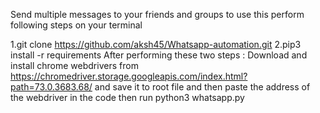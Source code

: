 Send multiple messages to your friends and groups
to use this perform following steps on your terminal

1.git clone https://github.com/aksh45/Whatsapp-automation.git
2.pip3 install -r requirements
After performing these two steps :
Download and install chrome webdrivers from https://chromedriver.storage.googleapis.com/index.html?path=73.0.3683.68/  and save it to root file and then paste the address of the webdriver in the code 
then run python3 whatsapp.py

